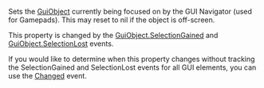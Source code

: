 Sets the [GuiObject](https://create.roblox.com/docs/reference/engine/classes/GuiObject) currently being focused on by the GUI Navigator (used
for Gamepads). This may reset to nil if the object is off-screen.

This property is changed by the [GuiObject.SelectionGained](https://create.roblox.com/docs/reference/engine/classes/GuiObject#SelectionGained) and
[GuiObject.SelectionLost](https://create.roblox.com/docs/reference/engine/classes/GuiObject#SelectionLost) events.

If you would like to determine when this property changes without tracking
the SelectionGained and SelectionLost events for all GUI elements, you can
use the [Changed](https://create.roblox.com/docs/reference/engine/classes/Instance#Changed) event.
